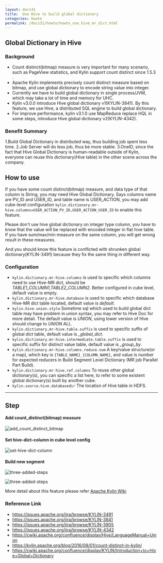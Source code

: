 ```yaml
---
layout: docs31
title:  Use Hive to build global dictionary
categories: howto
permalink: /docs31/howto/howto_use_hive_mr_dict.html
---
```


## Global Dictionary in Hive

### Background

- Count distinct(bitmap) measure is very important for many scenario, such as PageView statistics, and Kylin support count distinct since 1.5.3 .
- Apache Kylin implements precisely count distinct measure based on bitmap, and use global dictionary to encode string value into integer.
- Currently we have to build global dictionary in single process/JVM, which may take a lot of time and memory for UHC.
- Kylin v3.0.0 introduce Hive global dictionary v1(KYLIN-3841). By this feature, we use Hive, a distributed SQL engine to build global dictionary.
- For improve performance, kylin v3.1.0 use MapReduce replace HQL in some steps, introduce Hive global dictionary v2(KYLIN-4342).

### Benefit Summary
1.Build Global Dictionary in distributed way, thus building job spent less time.
2.Job Server will do less job, thus be more stable. 
3.OneID, since the fact that Hive Global Dictionary is human-readable outside of Kylin, everyone can reuse this dictionary(Hive table) in the other scene across the company.

## How to use

If you have some count distinct(bitmap) measure, and data type of that column is String, you may need Hive Global Dictionary. Says columns name are PV_ID and USER_ID, and table name is USER_ACTION, you may add cube-level configuration `kylin.dictionary.mr-hive.columns=USER_ACTION_PV_ID,USER_ACTION_USER_ID` to enable this feature.

Please don't use hive global dictionary on integer type column, you have to know that the value will be replaced with encoded integer in flat hive table. If you have sum/max/min measure on the same column, you will get wrong result in these measures.

And you should know this feature is conflicted with shrunken global dictionary(KYLIN-3491) because they fix the same thing in different way.

### Configuration

- `kylin.dictionary.mr-hive.columns` is used to specific which columns need to use Hive-MR dict, should be *TABLE1_COLUMN1,TABLE2_COLUMN2*. Better configured in cube level, default value is empty.
- `kylin.dictionary.mr-hive.database` is used to specific which database Hive-MR dict table located, default value is *default*.
- `kylin.hive.union.style` Sometime sql which used to build global dict table may have problem in union syntax, you may refer to Hive Doc for more detail. The default value is *UNION*, using lower version of Hive should change to *UNION ALL*.
- `kylin.dictionary.mr-hive.table.suffix` is used to specific suffix of global dict table, default value is *_global_dict*.
- `kylin.dictionary.mr-hive.intermediate.table.suffix` is used to specific suffix for distinct value table, default value is *_group_by*.
- `kylin.dictionary.mr-hive.columns.reduce.num` A key/value structure(or a map), which key is `{TABLE_NAME}_{COLUMN_NAME}`, and value is number for expected reducers in Build Segment Level Dictionary (MR job Parallel Part Build).
- `kylin.dictionary.mr-hive.ref.columns` To reuse other global dictionary(s), you can specific a list here, to refer to some existent global dictionary(s) built by another cube.
- `kylin.source.hive.databasedir` The location of Hive table in HDFS.

----

## Step

#### Add count_distinct(bitmap) measure

![add_count_distinct_bitmap](../../images/Hive-Global-Dictionary/add-count-distinct.png)

#### Set hive-dict-column in cube level config

![set-hive-dict-column](../../images/Hive-Global-Dictionary/set-hive-dict-cloumn.png)

#### Build new segment

![three-added-steps](../../images/Hive-Global-Dictionary/new-added-step-1.png)

![three-added-steps](../../images/Hive-Global-Dictionary/new-added-step-2.png)

More detail about this feature please refer [Apache Kylin Wiki](https://cwiki.apache.org/confluence/display/KYLIN/Introduction+to+Hive+Global+Dictionary)

### Reference Link

- https://issues.apache.org/jira/browse/KYLIN-3491
- https://issues.apache.org/jira/browse/KYLIN-3841
- https://issues.apache.org/jira/browse/KYLIN-3905
- https://issues.apache.org/jira/browse/KYLIN-4342
- https://cwiki.apache.org/confluence/display/Hive/LanguageManual+Union
- https://kylin.apache.org/blog/2016/08/01/count-distinct-in-kylin/
- https://cwiki.apache.org/confluence/display/KYLIN/Introduction+to+Hive+Global+Dictionary